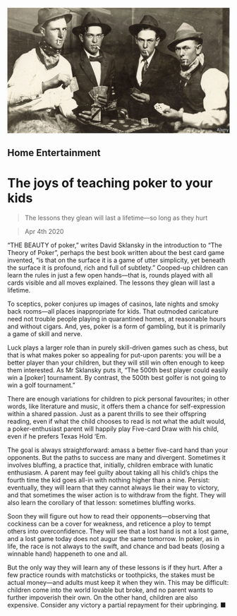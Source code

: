 ![](./images/20200404_BKP014.jpg)

## Home Entertainment

# The joys of teaching poker to your kids

> The lessons they glean will last a lifetime—so long as they hurt

> Apr 4th 2020

“THE BEAUTY of poker,” writes David Sklansky in the introduction to “The Theory of Poker”, perhaps the best book written about the best card game invented, “is that on the surface it is a game of utter simplicity, yet beneath the surface it is profound, rich and full of subtlety.” Cooped-up children can learn the rules in just a few open hands—that is, rounds played with all cards visible and all moves explained. The lessons they glean will last a lifetime.

To sceptics, poker conjures up images of casinos, late nights and smoky back rooms—all places inappropriate for kids. That outmoded caricature need not trouble people playing in quarantined homes, at reasonable hours and without cigars. And, yes, poker is a form of gambling, but it is primarily a game of skill and nerve.

Luck plays a larger role than in purely skill-driven games such as chess, but that is what makes poker so appealing for put-upon parents: you will be a better player than your children, but they will still win often enough to keep them interested. As Mr Sklansky puts it, “The 500th best player could easily win a [poker] tournament. By contrast, the 500th best golfer is not going to win a golf tournament.”

There are enough variations for children to pick personal favourites; in other words, like literature and music, it offers them a chance for self-expression within a shared passion. Just as a parent thrills to see their offspring reading, even if what the child chooses to read is not what the adult would, a poker-enthusiast parent will happily play Five-card Draw with his child, even if he prefers Texas Hold ‘Em.

The goal is always straightforward: amass a better five-card hand than your opponents. But the paths to success are many and divergent. Sometimes it involves bluffing, a practice that, initially, children embrace with lunatic enthusiasm. A parent may feel guilty about taking all his child’s chips the fourth time the kid goes all-in with nothing higher than a nine. Persist: eventually, they will learn that they cannot always lie their way to victory, and that sometimes the wiser action is to withdraw from the fight. They will also learn the corollary of that lesson: sometimes bluffing works.

Soon they will figure out how to read their opponents—observing that cockiness can be a cover for weakness, and reticence a ploy to tempt others into overconfidence. They will see that a lost hand is not a lost game, and a lost game today does not augur the same tomorrow. In poker, as in life, the race is not always to the swift, and chance and bad beats (losing a winnable hand) happeneth to one and all.

But the only way they will learn any of these lessons is if they hurt. After a few practice rounds with matchsticks or toothpicks, the stakes must be actual money—and adults must keep it when they win. This may be difficult: children come into the world lovable but broke, and no parent wants to further impoverish their own. On the other hand, children are also expensive. Consider any victory a partial repayment for their upbringing. ■